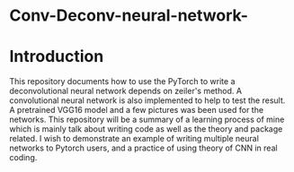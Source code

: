 # Conv-Deconv-neural-network-

  # Introduction
  This repository documents how to use the PyTorch to write a deconvolutional neural network depends on zeiler's method. A convolutional neural network is also implemented to help to test the result. A pretrained VGG16 model and a few pictures was been used for the networks. This repository will be a summary of a learning process of mine which is mainly talk about writing code as well as the theory and package related. I wish to demonstrate an example of writing multiple neural networks to Pytorch users, and a practice of using theory of CNN in real coding.
